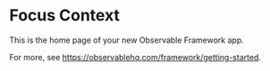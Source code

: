 # Focus Context

This is the home page of your new Observable Framework app.

For more, see <https://observablehq.com/framework/getting-started>.
